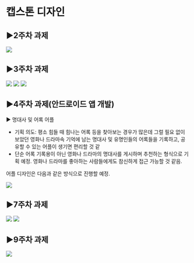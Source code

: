 # 캡스톤 디자인
## ▶2주차 과제

<img width="" height="" src="./png/2wk.PNG">

## ▶3주차 과제
<img width="" height="" src="./png/3-1.PNG">
<img width="" height="" src="./png/3-2.PNG">
<img width="" height="" src="./png/3-3.PNG">

## ▶4주차 과제(안드로이드 앱 개발)
  ▶ 명대사 및 어록 어플
  - 기획 의도: 평소 힘들 때 힘나는 어록 등을 찾아보는 경우가 많은데 그럴 필요 없이 보았던 영화나 드라마속 기억에 남는 명대사 및 유명인들의 어록들을 기록하고, 공유할 수 있는 어플이 생기면 편리할     것 같
  - 단순 어록 기록용이 아닌 영화나 드라마의 명대사를 게시하며 추천하는 형식으로 기획 예정. 영화나 드라마를 좋아하는 사람들에게도 참신하게 접근 가능할 것 같음.
  
  어플 디자인은 다음과 같은 방식으로 진행할 예정.
  
  <img width="" height="" src="./png/Untitled.png">

## ▶7주차 과제
 <img width="" height="" src="./png/pic1.PNG">
 <img width="" height="" src="./png/pic2.PNG">

## ▶9주차 과제
 <img width="" height="" src="./png/9weeks.gif">
